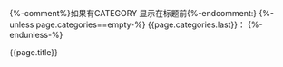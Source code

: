 {%-comment%}如果有CATEGORY 显示在标题前{%-endcomment:}
{%-unless page.categories==empty-%}
  {{page.categories.last}}：
{%-endunless-%}

{{page.title}}
